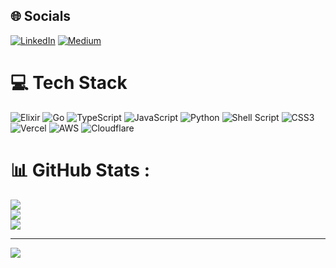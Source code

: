 ## 🌐 Socials
[![LinkedIn](https://img.shields.io/badge/LinkedIn-%230077B5.svg?logo=linkedin&logoColor=white)](https://linkedin.com/in/msudgh) [![Medium](https://img.shields.io/badge/Medium-12100E?logo=medium&logoColor=white)](https://medium.com/@mcrunix) 

# 💻 Tech Stack
![Elixir](https://img.shields.io/badge/elixir-%234B275F.svg?style=for-the-badge&logo=elixir&logoColor=white) ![Go](https://img.shields.io/badge/go-%2300ADD8.svg?style=for-the-badge&logo=go&logoColor=white) ![TypeScript](https://img.shields.io/badge/typescript-%23007ACC.svg?style=for-the-badge&logo=typescript&logoColor=white) ![JavaScript](https://img.shields.io/badge/javascript-%23323330.svg?style=for-the-badge&logo=javascript&logoColor=%23F7DF1E) ![Python](https://img.shields.io/badge/python-3670A0?style=for-the-badge&logo=python&logoColor=ffdd54) ![Shell Script](https://img.shields.io/badge/shell_script-%23121011.svg?style=for-the-badge&logo=gnu-bash&logoColor=white) ![CSS3](https://img.shields.io/badge/css3-%231572B6.svg?style=for-the-badge&logo=css3&logoColor=white) ![Vercel](https://img.shields.io/badge/vercel-%23000000.svg?style=for-the-badge&logo=vercel&logoColor=white) ![AWS](https://img.shields.io/badge/AWS-%23FF9900.svg?style=for-the-badge&logo=amazon-aws&logoColor=white) ![Cloudflare](https://img.shields.io/badge/Cloudflare-F38020?style=for-the-badge&logo=Cloudflare&logoColor=white)

# 📊 GitHub Stats :
![](https://github-readme-stats.vercel.app/api?username=msudgh&theme=yeblu&hide_border=false&include_all_commits=false&count_private=false)<br/>
![](https://github-readme-streak-stats.herokuapp.com/?user=msudgh&theme=yeblu&hide_border=false)<br/>
![](https://github-readme-stats.vercel.app/api/top-langs/?username=msudgh&theme=yeblu&hide_border=false&include_all_commits=false&count_private=false&layout=compact)

---
[![](https://visitcount.itsvg.in/api?id=msudgh&icon=0&color=0)](https://visitcount.itsvg.in)

